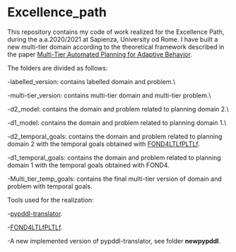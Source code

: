 # Excellence_path
This repository contains my  code of work realized for the Excellence Path, during the a.a.2020/2021 at Sapienza, University od Rome.
I have built a new multi-tier domain according to the theoretical framework described in the paper [Multi-Tier Automated Planning for Adaptive Behavior](https://arxiv.org/abs/2002.12445).

The folders are divided as follows:

-labelled_version: contains labelled domain and problem.\

-multi-tier_version: contains multi-tier domain and multi-tier problem.\

-d2_model: contains the domain and problem related to planning domain 2.\

-d1_model: contains the domain and problem related to planning domain 1.\

-d2_temporal_goals: contains the domain and problem related to planning domain 2 with the temporal goals obtained with [FOND4LTLfPLTLf](https://github.com/whitemech/FOND4LTLf).

-d1_temporal_goals: contains the domain and problem related to planning domain 1 with the temporal goals obtained with FOND4.

-Multi_tier_temp_goals: contains the final multi-tier version of domain and problem with temporal goals.


Tools used for the realization:

-[pypddl-translator](https://github.com/ssardina-planning/pypddl-translator).

-[FOND4LTLfPLTLf](https://github.com/whitemech/FOND4LTLf).

-A new implemented version of pypddl-translator, see folder **newpypddl**.



